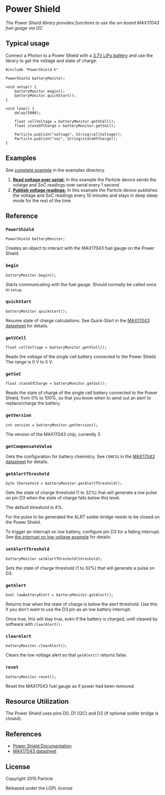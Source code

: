 # Power Shield

_The Power Shield library provides functions to use the on-board MAX17043 fuel guage via I2C_

## Typical usage

Connect a Photon to a Power Shield with a [3.7V LiPo battery](https://www.sparkfun.com/products/8483) and use the library to get the voltage and state of charge.

```
#include "PowerShield.h"

PowerShield batteryMonitor;

void setup() {
    batteryMonitor.begin(); 
    batteryMonitor.quickStart();
}
  
void loop() {
    delay(5000);

    float cellVoltage = batteryMonitor.getVCell();
    float stateOfCharge = batteryMonitor.getSoC();

    Particle.publish("voltage", String(cellVoltage));
    Particle.publish("soc", String(stateOfCharge));
}
```

## Examples

See [complete example](examples/sawtooth/sawtooth.ino) in the examples directory.

1. [**Read voltage over serial:**](examples/1_Read_voltage_over_serial/1_Read_voltage_over_serial.cpp) In this example the Particle device sends the volatge and SoC readings over serial every 1 second
2. [**Publish voltage readings:**](examples/2_Publish_voltage_readings/2_Publish_voltage_readings.cpp) In this example the Particle device publishes the voltage and SoC readings every 10 minutes and stays in deep sleep mode for the rest of the time

## Reference

### `PowerShield`

`PowerShield batteryMonitor;`

Creates an object to interact with the MAX17043 fuel gauge on the Power Shield.

### `begin`

`batteryMonitor.begin();`

Starts communicating with the fuel gauge. Should normally be called once in `setup`.

### `quickStart`

`batteryMonitor.quickstart();`

Resume state of charge calculations. See Quick-Start in the [MAX17043 datasheet](http://datasheets.maximintegrated.com/en/ds/MAX17043-MAX17044.pdf) for details.

### `getVCell`

`float cellVoltage = batteryMonitor.getVCell();`

Reads the voltage of the single cell battery connected to the Power Shield. The range is 0 V to 5 V.

### `getSoC`


`float stateOfCharge = batteryMonitor.getSoC();`

Reads the state of charge of the single cell battery connected to the Power Shield, from 0% to 100%, so that you know when to send out an alert to replace/charge the battery.

### `getVersion`

`int version = batteryMonitor.getVersion();`

The version of the MAX17043 chip, currently 3.

### `getCompensateValue`

Gets the configuration for battery chemistry. See `CONFIG` in the [MAX17043 datasheet](http://datasheets.maximintegrated.com/en/ds/MAX17043-MAX17044.pdf) for details.

### `getAlertThreshold`

`byte thereshold = batteryMonitor.getAlertThreshold();`

Gets the state of charge threshold (1 to 32%) that will generate a low pulse on pin D3 when the state of charge falls below this level.

The default threshold is 4%.

For the pulse to be generated the ALRT solder bridge needs to be closed on the Power Shield.

To trigger an interrupt on low battery, configure pin D3 for a falling
interrupt. See [the interrupt on low voltage example](examples/3_Interrupt_on_low_voltage/3_Interrupt_on_low_voltage.ino) for details.

### `setAlertThreshold`

`batteryMonitor.setAlertThreshold(threshold);`

Sets the state of charge threshold (1 to 32%) that will generate a pulse on D3.

### `getAlert`

`bool lowBatteryAlert = batteryMonitor.getAlert();`

Returns true when the state of charge is below the alert threshold. Use this if you don't want to use the D3 pin as an low battery interrupt.

Once true, this will stay true, even if the battery is charged, until cleared by software with `clearAlert()`.

### `clearAlert`

`batteryMonitor.clearAlert();`

Clears the low voltage alert so that `getAlert()` returns false.

### `reset`

`batteryMonitor.reset();`

Reset the MAX17043 fuel gauge as if power had been removed.

## Resource Utilization

The Power Shield uses pins D0, D1 (I2C) and D3 (if optional solder bridge is closed).


## References

- [Power Shield Documentation](http://docs.particle.io/photon/shields/#power-shield)
- [MAX17043 datasheet](http://datasheets.maximintegrated.com/en/ds/MAX17043-MAX17044.pdf)

## License
Copyright 2015 Particle

Released under the LGPL license
